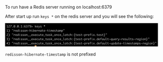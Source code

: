 To run have a Redis server running on localhost:6379

After start up run `keys *` on the redis server and you will see the following:

![](redis-keys.png)

`redisson-hibernate-timestamp` is not prefixed
